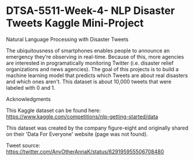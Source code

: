 # DTSA-5511-Week-4- NLP Disaster Tweets Kaggle Mini-Project

Natural Language Processing with Disaster Tweets

The ubiquitousness of smartphones enables people to announce an emergency they’re observing in real-time. Because of this, more agencies are interested in programatically monitoring Twitter (i.e. disaster relief organizations and news agencies). The goal of this projects is to build a machine learning model that predicts which Tweets are about real disasters and which ones aren't. This dataset is about 10,000 tweets that were labeled with 0 and 1.

Acknowledgments

This Kaggle dataset can be found here: https://www.kaggle.com/competitions/nlp-getting-started/data

This dataset was created by the company figure-eight and originally shared on their 'Data For Everyone' website (page was not found).

Tweet source: https://twitter.com/AnyOtherAnnaK/status/629195955506708480
